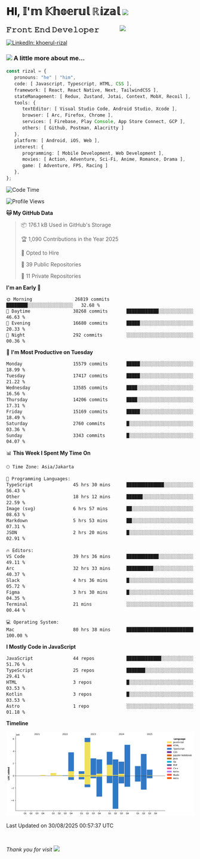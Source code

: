 <h1> 𝐇𝐢, 𝕀'𝕞 𝕂𝕙𝕠𝕖𝕣𝕦𝕝 ℝ𝕚𝕫𝕒𝕝 <img src="https://media.giphy.com/media/mGcNjsfWAjY5AEZNw6/giphy.gif" width="50"></h1>
<img align='right' src="https://media.giphy.com/media/v1.Y2lkPTc5MGI3NjExOWI2ajR2NGJubzBsZHFuaHMwajRrcDNsNXJwOG8yb3F0NjhkNXF4OSZlcD12MV9pbnRlcm5hbF9naWZfYnlfaWQmY3Q9cw/fkZukR450RQ1qnGaq9/giphy.gif" width="200">
<strong style="font-size:20px;">𝙵𝚛𝚘𝚗𝚝 𝙴𝚗𝚍 𝙳𝚎𝚟𝚎𝚕𝚘𝚙𝚎𝚛</strong>
</p></em>

[![LinkedIn: khoerul-rizal](https://img.shields.io/badge/khoerul--rizal-blue?style=flat-square&logo=Linkedin&logoColor=white&link=https://www.linkedin.com/in/khoerul-rizal/)](https://www.linkedin.com/in/khoerul-rizal/)

### <img src="https://media.giphy.com/media/VgCDAzcKvsR6OM0uWg/giphy.gif" width="50"> A little more about me...

```typescript
const rizal = {
   pronouns: "he" | "him",
   code: [ Javascript, Typescript, HTML, CSS ],
   framework: [ React, React Native, Next, TailwindCSS ],
   stateManagement: [ Redux, Zustand, Jotai, Context, MobX, Recoil ],
   tools: {
      textEditor: [ Visual Studio Code, Android Studio, Xcode ],
      browser: [ Arc, Firefox, Chrome ],
      services: [ Firebase, Play Console, App Store Connect, GCP ],
      others: [ Github, Postman, Alacritty ]
   },
   platform: [ Android, iOS, Web ],
   interest: {
      programming: [ Mobile Development, Web Development ],
      movies: [ Action, Adventure, Sci-Fi, Anime, Romance, Drama ],
      game: [ Adventure, FPS, Racing ]
   },
};
```

<!--START_SECTION:waka-->
![Code Time](http://img.shields.io/badge/Code%20Time-3%2C819%20hrs%2053%20mins-blue)

![Profile Views](http://img.shields.io/badge/Profile%20Views-0-blue)

**🐱 My GitHub Data** 

> 📦 176.1 kB Used in GitHub's Storage 
 > 
> 🏆 1,090 Contributions in the Year 2025
 > 
> 💼 Opted to Hire
 > 
> 📜 39 Public Repositories 
 > 
> 🔑 11 Private Repositories 
 > 
**I'm an Early 🐤** 

```text
🌞 Morning                26819 commits       ████████░░░░░░░░░░░░░░░░░   32.68 % 
🌆 Daytime                38268 commits       ████████████░░░░░░░░░░░░░   46.63 % 
🌃 Evening                16680 commits       █████░░░░░░░░░░░░░░░░░░░░   20.33 % 
🌙 Night                  292 commits         ░░░░░░░░░░░░░░░░░░░░░░░░░   00.36 % 
```
📅 **I'm Most Productive on Tuesday** 

```text
Monday                   15579 commits       █████░░░░░░░░░░░░░░░░░░░░   18.99 % 
Tuesday                  17417 commits       █████░░░░░░░░░░░░░░░░░░░░   21.22 % 
Wednesday                13585 commits       ████░░░░░░░░░░░░░░░░░░░░░   16.56 % 
Thursday                 14206 commits       ████░░░░░░░░░░░░░░░░░░░░░   17.31 % 
Friday                   15169 commits       █████░░░░░░░░░░░░░░░░░░░░   18.49 % 
Saturday                 2760 commits        █░░░░░░░░░░░░░░░░░░░░░░░░   03.36 % 
Sunday                   3343 commits        █░░░░░░░░░░░░░░░░░░░░░░░░   04.07 % 
```


📊 **This Week I Spent My Time On** 

```text
🕑︎ Time Zone: Asia/Jakarta

💬 Programming Languages: 
TypeScript               45 hrs 30 mins      ██████████████░░░░░░░░░░░   56.43 % 
Other                    18 hrs 12 mins      ██████░░░░░░░░░░░░░░░░░░░   22.59 % 
Image (svg)              6 hrs 57 mins       ██░░░░░░░░░░░░░░░░░░░░░░░   08.63 % 
Markdown                 5 hrs 53 mins       ██░░░░░░░░░░░░░░░░░░░░░░░   07.31 % 
JSON                     2 hrs 20 mins       █░░░░░░░░░░░░░░░░░░░░░░░░   02.91 % 

🔥 Editors: 
VS Code                  39 hrs 36 mins      ████████████░░░░░░░░░░░░░   49.11 % 
Arc                      32 hrs 33 mins      ██████████░░░░░░░░░░░░░░░   40.37 % 
Slack                    4 hrs 36 mins       █░░░░░░░░░░░░░░░░░░░░░░░░   05.72 % 
Figma                    3 hrs 30 mins       █░░░░░░░░░░░░░░░░░░░░░░░░   04.35 % 
Terminal                 21 mins             ░░░░░░░░░░░░░░░░░░░░░░░░░   00.44 % 

💻 Operating System: 
Mac                      80 hrs 38 mins      █████████████████████████   100.00 % 
```

**I Mostly Code in JavaScript** 

```text
JavaScript               44 repos            █████████████░░░░░░░░░░░░   51.76 % 
TypeScript               25 repos            ███████░░░░░░░░░░░░░░░░░░   29.41 % 
HTML                     3 repos             █░░░░░░░░░░░░░░░░░░░░░░░░   03.53 % 
Kotlin                   3 repos             █░░░░░░░░░░░░░░░░░░░░░░░░   03.53 % 
Astro                    1 repo              ░░░░░░░░░░░░░░░░░░░░░░░░░   01.18 % 
```



**Timeline**

![Lines of Code chart](https://raw.githubusercontent.com/khoerulrizal/khoerulrizal/main/assets/bar_graph.png)


 Last Updated on 30/08/2025 00:57:37 UTC
<!--END_SECTION:waka-->
</details>
<br/>

<em>Thank you for visit</em> <img src="https://media.giphy.com/media/v1.Y2lkPTc5MGI3NjExcHdvNm1qZWtjaGw0ZjdwM3Z3NnY2dHlueTVuODBta2FiY20wM2YybSZlcD12MV9pbnRlcm5hbF9naWZfYnlfaWQmY3Q9cw/tV25tpdKqdFa9x81k2/giphy.gif" width="40">
